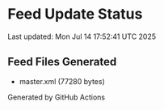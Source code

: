 # Feed Update Status
Last updated: Mon Jul 14 17:52:41 UTC 2025

## Feed Files Generated
- master.xml (77280 bytes)

Generated by GitHub Actions
